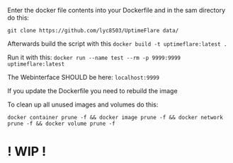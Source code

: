 Enter the docker file contents into your Dockerfile and in the sam directory do this:

`git clone https://github.com/lyc8503/UptimeFlare data/`

Afterwards build the script with this `docker build -t uptimeflare:latest .` 

Run it with this: `docker run --name test --rm -p 9999:9999 uptimeflare:latest`

The Webinterface SHOULD be here: `localhost:9999`

If you update the Dockerfile you need to rebuild the image

To clean up all unused images and volumes do this:

`docker container prune -f && docker image prune -f && docker network prune -f && docker volume prune -f`

# ! WIP !
